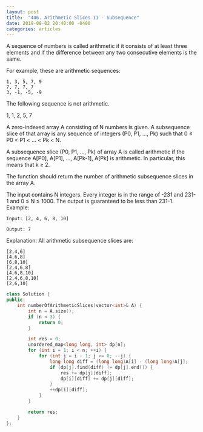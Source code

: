 ```yaml
---
layout: post
title:  "446. Arithmetic Slices II - Subsequence"
date: 2019-08-02 20:40:00 -0400
categories: articles
---
```

A sequence of numbers is called arithmetic if it consists of at least three elements and if the difference between any two consecutive elements is the same.

For example, these are arithmetic sequences:
```
1, 3, 5, 7, 9
7, 7, 7, 7
3, -1, -5, -9
```
The following sequence is not arithmetic.

1, 1, 2, 5, 7
 
A zero-indexed array A consisting of N numbers is given. A subsequence slice of that array is any sequence of integers (P0, P1, ..., Pk) such that 0 ≤ P0 < P1 < ... < Pk < N.

A subsequence slice (P0, P1, ..., Pk) of array A is called arithmetic if the sequence A[P0], A[P1], ..., A[Pk-1], A[Pk] is arithmetic. In particular, this means that k ≥ 2.

The function should return the number of arithmetic subsequence slices in the array A.

The input contains N integers. Every integer is in the range of -231 and 231-1 and 0 ≤ N ≤ 1000. The output is guaranteed to be less than 231-1.
Example:
```
Input: [2, 4, 6, 8, 10]

Output: 7
```
Explanation:
All arithmetic subsequence slices are:
```
[2,4,6]
[4,6,8]
[6,8,10]
[2,4,6,8]
[4,6,8,10]
[2,4,6,8,10]
[2,6,10]
```
```c++
class Solution {
public:
    int numberOfArithmeticSlices(vector<int>& A) {
        int n = A.size();
        if (n < 3) {
            return 0;
        }

        int res = 0;
        unordered_map<long long, int> dp[n];
        for (int i = 1; i < n; ++i) {
            for (int j = i - 1; j >= 0; --j) {
                long long diff = (long long)A[i] - (long long)A[j];
                if (dp[j].find(diff) != dp[j].end()) {
                    res += dp[j][diff];
                    dp[i][diff] += dp[j][diff];
                }
                ++dp[i][diff];
            }
        }

        return res;
    }
};
```